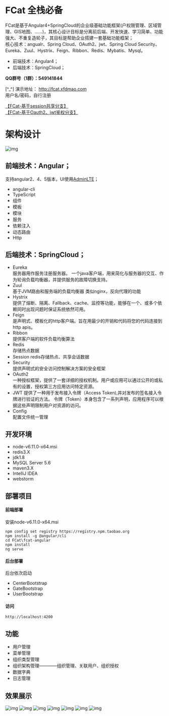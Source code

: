 #  **FCat 全栈必备** 
FCat是基于Angular4+SpringCloud的企业级基础功能框架(户权限管理、区域管理、GIS地图、......)，其核心设计目标是分离前后端、开发快速、学习简单、功能强大、不重复造轮子，其目标是帮助企业搭建一套基础功能框架；  
核心技术：angualr、Spring Cloud、OAuth2、jwt、Spring Cloud Security、Eureka、Zuul、Hystrix、Feign、Ribbon、Redis、Mybatis、Mysql。  

- 前端技术：Angular4；
- 后端技术：SpringCloud；

 **QQ群号（1群）：549141844**   
 
[^_^] 演示地址： http://fcat.xfdmao.com     
用户名/密码，自行注册  

[【FCat-基于session共享分支】](https://gitee.com/xfdm/FCat)   
[【FCat-基于Oauth2、jwt鉴权分支】](https://gitee.com/xfdm_admin/Angular-SpringCloud-Oauth2)  

# 架构设计 
![img](http://on-img.com/chart_image/5954b886e4b0ad619ac73246.png)

## 前端技术：Angular；
支持angular2、4、5版本，UI使用[AdminLTE](https://github.com/almasaeed2010/AdminLTE)；
- angular-cli
- TypeScript
- 组件
- 模板 
- 模块
- 服务
- 依赖注入
- 动态路由 
- Http


## 后端技术：SpringCloud；
- Eureka  
    服务器用作服务注册服务器。
    一个java客户端，用来简化与服务器的交互、作为轮询负载均衡器，并提供服务的故障切换支持。
- Zuul  
    基于JVM路由和服务端的负载均衡器
    类似nginx，反向代理的功能
- Hystrix  
    提供了熔断、隔离、Fallback、cache、监控等功能，能够在一个、或多个依赖同时出现问题时保证系统依然可用。
- Feign  
    是声明式、模板化的http客户端。旨在用最少的开销和代码将您的代码连接到http apis。
- Ribbon  
    提供客户端的软件负载均衡算法
- Redis  
    存储热点数据
- Session
    redis存储热点、共享会话数据
- Security  
    提供声明式的安全访问控制解决方案的安全框架
- OAuth2  
    一种授权框架，提供了一套详细的授权机制。用户或应用可以通过公开的或私有的设置，授权第三方应用访问特定资源。
- JWT
    提供了一种用于发布接入令牌（Access Token),并对发布的签名接入令牌进行验证的方法。 令牌（Token）本身包含了一系列声明，应用程序可以根据这些声明限制用户对资源的访问。
- Config  
    配置文件统一管理

## 开发环境
- node-v6.11.0-x64.msi
- redis3.X
- jdk1.8
- MySQL Server 5.6
- maven3.X
- IntelliJ IDEA 
- webstorm


## 部署项目
#### 前端部署  
安装node-v6.11.0-x64.msi  
```
npm config set registry https://registry.npm.taobao.org
npm install -g @angular/cli
cd FCat\fcat-angular
npm install
ng serve
```

#### 后台部署 
后台依次启动
- CenterBootstrap
- GateBootstrap
- UserBootstrap  

#### 访问
```
http://localhost:4200 
```

## 功能      
- 用户管理     
- 菜单管理  
- 组织类型管理  
- 组织架构管理————组织管理、关联用户、组织授权  
- 数据字典
- 日志管理
  
 
## 效果展示
![img](http://image.xfdmao.com/fcat/demo/fcat-login.png)
![img](http://image.xfdmao.com/fcat/demo/FCat-dashboard.png)
![img](http://image.xfdmao.com/fcat/demo/FCat-userList.png)
![img](http://image.xfdmao.com/fcat/demo/FCat-menu.png)
![img](http://image.xfdmao.com/fcat/demo/FCat-group.png)
![img](http://image.xfdmao.com/fcat/demo/FCat-dict.png)
![img](http://image.xfdmao.com/fcat/demo/FCat-log.png)
